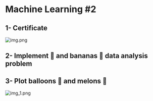# Machine Learning #2


## 1- Certificate
![img.png](img.png)

## 2- Implement 🍎 and bananas 🍌 data analysis problem

## 3- Plot balloons 🎈 and melons 🍈
![img_1.png](img_1.png)

